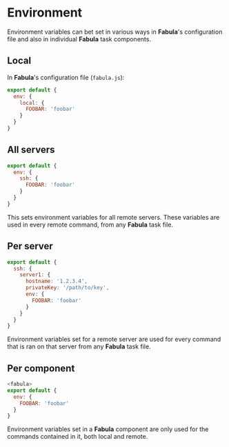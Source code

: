 # Environment

Environment variables can bet set in various ways in **Fabula**'s configuration
file and also in individual **Fabula** task components.

## Local

In **Fabula**'s configuration file (`fabula.js`):

```js
export default {
  env: {
  	local: {
      FOOBAR: 'foobar'
    }
  }
}
```

## All servers

```js
export default {
  env: {
  	ssh: {
      FOOBAR: 'foobar'
    }
  }
}
```

This sets environment variables for all remote servers. These variables are used
in every remote command, from any **Fabula** task file.

## Per server

```js
export default {
  ssh: {
    server1: {
      hostname: '1.2.3.4',
      privateKey: '/path/to/key',
      env: {
        FOOBAR: 'foobar'
      }
    }
  }
}
```

Environment variables set for a remote server are used for every command that
is ran on that server from any **Fabula** task file.

## Per component

```js
<fabula>
export default {
  env: {
    FOOBAR: 'foobar'
  }
}
```

Environment variables set in a **Fabula** component are only used for the
commands contained in it, both local and remote.
